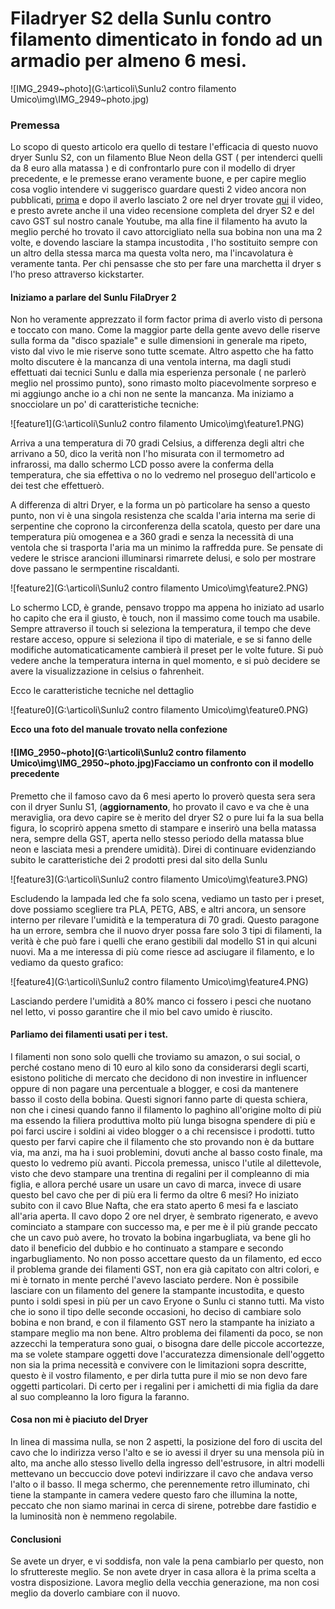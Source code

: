 # Filadryer S2 della Sunlu  contro filamento dimenticato in fondo ad un armadio per almeno 6 mesi.

![IMG_2949~photo](G:\articoli\Sunlu2 contro filamento Umico\img\IMG_2949~photo.jpg)

### Premessa

Lo scopo di questo articolo era quello di testare l'efficacia di questo nuovo dryer Sunlu S2, con un filamento Blue Neon della GST ( per intenderci quelli da 8 euro alla matassa ) e di confrontarlo pure con il modello di dryer precedente, e le premesse erano veramente buone, e per capire meglio cosa voglio intendere vi suggerisco guardare questi 2 video ancora non pubblicati,  [prima](https://youtube.com/shorts/onEweoZa2hc) e dopo il averlo lasciato 2 ore nel dryer trovate [qui](https://www.youtube.com/watch?v=o0pYhr1cy0k) il video, e presto avrete anche il una video recensione completa del dryer S2 e del cavo GST sul nostro canale Youtube, ma alla fine il filamento ha avuto la meglio  perché ho trovato il cavo attorcigliato nella sua bobina  non una ma 2 volte, e dovendo lasciare la stampa incustodita , l'ho sostituito sempre con un altro della stessa marca ma questa volta nero, ma l'incavolatura è veramente tanta. Per chi pensasse che sto per fare una marchetta il dryer s l'ho preso attraverso kickstarter.

#### Iniziamo a parlare del Sunlu FilaDryer 2

Non ho veramente apprezzato il form factor prima di averlo visto di persona e toccato con mano. Come la maggior parte della gente avevo delle riserve sulla forma da "disco spaziale" e sulle dimensioni in generale ma ripeto, visto dal vivo le mie riserve sono tutte scemate. Altro aspetto che ha fatto molto discutere è la mancanza di una ventola interna, ma dagli studi effettuati dai tecnici Sunlu e dalla mia esperienza personale ( ne parlerò meglio nel prossimo punto), sono rimasto molto piacevolmente sorpreso e mi aggiungo anche io a chi non ne sente la mancanza. Ma iniziamo a snocciolare un po' di caratteristiche tecniche:

![feature1](G:\articoli\Sunlu2 contro filamento Umico\img\feature1.PNG)

Arriva a una temperatura di 70 gradi Celsius, a differenza degli altri che arrivano a 50, dico la verità non l'ho misurata con il termometro ad infrarossi, ma dallo schermo LCD posso avere la conferma della temperatura, che sia effettiva o no lo vedremo nel proseguo dell'articolo e dei test che effettuerò.

A differenza di altri Dryer, e la forma un pò particolare ha senso a questo punto, non vi è una singola resistenza che scalda l'aria interna ma serie di serpentine che coprono la circonferenza della scatola, questo per dare una temperatura più omogenea e a 360 gradi e senza la necessità di una ventola che si trasporta l'aria ma un minimo la raffredda pure. Se pensate di vedere le strisce arancioni illuminarsi rimarrete delusi, e solo per mostrare dove passano le sermpentine riscaldanti.

![feature2](G:\articoli\Sunlu2 contro filamento Umico\img\feature2.PNG)

Lo schermo LCD, è grande, pensavo troppo ma appena ho iniziato ad usarlo ho capito che era il giusto, è touch, non il massimo come touch ma usabile. Sempre attraverso il touch si seleziona la temperatura, il tempo che deve restare acceso, oppure si seleziona il tipo di materiale, e se si fanno delle modifiche automaticaticamente cambierà il preset per le volte future. Si può vedere anche la temperatura interna in quel momento, e si può decidere se avere la visualizzazione in celsius o fahrenheit.

Ecco le caratteristiche tecniche nel dettaglio

![feature0](G:\articoli\Sunlu2 contro filamento Umico\img\feature0.PNG)



**Ecco una foto del manuale trovato nella confezione**

#### ![IMG_2950~photo](G:\articoli\Sunlu2 contro filamento Umico\img\IMG_2950~photo.jpg)Facciamo un confronto con il modello precedente

Premetto che il famoso cavo da 6 mesi aperto lo proverò questa sera sera con il dryer Sunlu S1, (**aggiornamento**, ho provato il cavo e va che è una meraviglia, ora devo capire se è merito del dryer S2 o pure lui fa la sua bella figura, lo scoprirò appena smetto di stampare e inserirò una bella matassa nera, sempre della GST, aperta nello stesso periodo della matassa blue neon e lasciata mesi a prendere umidità).  Direi di continuare evidenziando subito le caratteristiche dei 2 prodotti presi dal sito della Sunlu

![feature3](G:\articoli\Sunlu2 contro filamento Umico\img\feature3.PNG)

Escludendo la lampada led che fa solo scena, vediamo un tasto per i preset, dove possiamo scegliere tra PLA, PETG, ABS, e altri ancora, un sensore interno per rilevare l'umidità e la temperatura di 70 gradi. Questo paragone ha un errore, sembra che il nuovo dryer possa fare solo 3 tipi di filamenti, la verità è che può fare i quelli che erano gestibili dal modello S1 in qui alcuni nuovi. Ma a me interessa di più come riesce ad asciugare il filamento, e lo vediamo da questo grafico:

![feature4](G:\articoli\Sunlu2 contro filamento Umico\img\feature4.PNG)

Lasciando perdere l'umidità a 80% manco ci fossero i pesci che nuotano nel letto, vi posso garantire che il mio bel cavo umido è riuscito.

#### Parliamo dei filamenti usati per i test.

I filamenti non sono solo quelli che troviamo su amazon, o sui social, o perché costano meno di 10 euro al kilo sono da considerarsi degli scarti, esistono politiche di mercato che decidono di non investire in influencer oppure di non pagare una percentuale a blogger, e cosi da mantenere basso il costo della bobina. Questi signori fanno parte di questa schiera, non che i cinesi quando fanno il filamento lo paghino all'origine molto di più ma essendo la filiera produttiva molto più lunga bisogna spendere di più e poi farci uscire i soldini ai video blogger o a chi recensisce i prodotti. tutto questo per farvi capire che il filamento che sto provando non è da buttare via, ma anzi, ma ha i suoi problemini, dovuti anche al basso costo finale, ma questo lo vedremo più avanti. Piccola premessa, unisco l'utile al dilettevole, visto che devo stampare una trentina di regalini per il compleanno di mia figlia, e allora perché usare un usare un cavo di marca, invece di usare questo bel cavo che per di più era li fermo da oltre 6 mesi? Ho iniziato subito con il cavo Blue Nafta, che era stato aperto 6 mesi fa e lasciato all'aria aperta. Il cavo dopo 2 ore nel dryer, è sembrato rigenerato, e avevo cominciato a stampare con successo ma, e per me è il più grande peccato che un cavo può avere, ho trovato la bobina ingarbugliata, va bene gli ho dato il beneficio del dubbio e ho continuato a stampare e secondo ingarbugliamento.  No non posso accettare questo da un filamento, ed ecco il problema grande dei filamenti GST, non era già capitato con altri colori, e mi è tornato in mente perché l'avevo lasciato perdere. Non è possibile lasciare con un filamento  del genere la stampante incustodita, e questo punto i soldi spesi in più per un cavo Eryone o Sunlu ci stanno tutti. Ma visto che io sono il tipo delle seconde occasioni, ho deciso di cambiare solo bobina e non brand, e con il filamento GST nero la stampante ha iniziato a stampare meglio ma non bene. Altro problema dei filamenti da poco, se non azzecchi la temperatura sono guai, o bisogna dare delle piccole accortezze, ma se volete stampare oggetti dove l'accuratezza dimensionale dell'oggetto non sia la prima necessità e convivere con le limitazioni sopra descritte, questo è il vostro filamento, e per dirla tutta pure il mio se non devo fare oggetti particolari. Di certo per i regalini per i amichetti di mia figlia da dare al suo compleanno la loro figura la faranno.

#### Cosa non mi è piaciuto del Dryer

In linea di massima nulla, se non 2 aspetti, la posizione del foro di uscita del cavo che lo indirizza verso l'alto e se io avessi il dryer su una mensola più in alto, ma anche allo stesso livello della ingresso dell'estrusore, in altri modelli mettevano un beccuccio dove potevi indirizzare il cavo che andava verso l'alto o il basso. Il mega schermo, che perennemente retro illuminato, chi tiene la stampante in camera vedere questo faro che illumina la notte, peccato che non siamo marinai in cerca di sirene, potrebbe dare fastidio e la luminosità non è nemmeno regolabile.

#### Conclusioni

Se avete un dryer, e vi soddisfa, non vale la pena cambiarlo per questo, non lo sfruttereste meglio. Se non avete dryer in casa allora è la prima scelta a vostra disposizione. Lavora meglio della vecchia generazione, ma non cosi meglio da doverlo cambiare con il nuovo.



